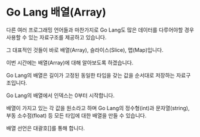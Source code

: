 # Go Lang 배열(Array)

다른 여러 프로그래밍 언어들과 마찬가지로 Go Lang도 많은 데이터를 다루어야할 경우 사용할 수 있는 자료구조를 제공하고 있습니다.

그 대표적인 것들이 바로 배열(Array), 슬라이스(Slice), 맵(Map)입니다.

이번 시간에는 배열(Array)에 대해 알아보도록 하겠습니다.

Go Lang의 배열은 길이가 고정된 동일한 타입을 갖는 값을 순서대로 저장하는 자료구조입니다.

Go Lang의 배열에서 인덱스는 0부터 시작합니다.

배열이 가지고 있는 각 값을 원소라고 하며 Go Lang의 정수형(int)과 문자열(string), 부동 소수점(float) 등 모든 타입에 대한 배열을 만들 수 있습니다.

배열 선언은 대괄호[]를 통해 합니다.

